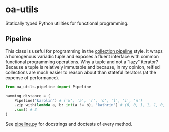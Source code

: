 # oa-utils

Statically typed Python utilities for functional programming.

## Pipeline

This class is useful for programming in the [collection pipeline](https://martinfowler.com/articles/collection-pipeline/) style. It wraps a homogenous variadic tuple and exposes a fluent interface with common functional programming operations. Why a tuple and not a "lazy" iterator? Because a tuple is relatively immutable and because, in my opinion, reified collections are much easier to reason about than stateful iterators (at the expense of performance).

```python
from oa_utils.pipeline import Pipeline

hamming_distance = (
    Pipeline("karolin") # ('k', 'a', 'r', 'o', 'l', 'i', 'n')
    .zip_with(lambda a, b: int(a != b), "kathrin") # (0, 0, 1, 1, 1, 0, 0)
    .sum() # 3
)
```

See [pipeline.py](https://github.com/OlegAlexander/oa-utils/blob/main/oa_utils/pipeline.py) for docstrings and doctests of every method.